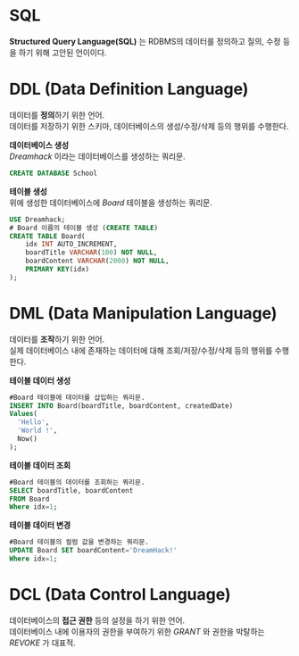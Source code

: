 # SQL

**Structured Query Language(SQL)** 는 RDBMS의 데이터를 정의하고 질의, 수정 등을 하기 위해 고안된 언이이다.

# DDL (Data Definition Language)

데이터를 **정의**하기 위한 언어.  
데이터를 저장하기 위한 스키마, 데이터베이스의 생성/수정/삭제 등의 행위를 수행한다.

**데이터베이스 생성**  
_Dreamhack_ 이라는 데이터베이스를 생성하는 쿼리문.

```SQL
CREATE DATABASE School
```

**테이블 생성**  
위에 생성한 데이터베이스에 _Board_ 테이블을 생성하는 쿼리문.

```SQL
USE Dreamhack;
# Board 이름의 테이블 생성 (CREATE TABLE)
CREATE TABLE Board(
	idx INT AUTO_INCREMENT,
	boardTitle VARCHAR(100) NOT NULL,
	boardContent VARCHAR(2000) NOT NULL,
	PRIMARY KEY(idx)
);
```

# DML (Data Manipulation Language)

데이터를 **조작**하기 위한 언어.  
실제 데이터베이스 내에 존재하는 데이터에 대해 조회/저장/수정/삭제 등의 행위를 수행한다.

**테이블 데이터 생성**

```SQL
#Board 테이블에 데이터를 삽입하는 쿼리문.
INSERT INTO Board(boardTitle, boardContent, createdDate)
Values(
  'Hello',
  'World !',
  Now()
);
```

**테이블 데이터 조회**

```SQL
#Board 테이블의 데이터를 조회하는 쿼리문.
SELECT boardTitle, boardContent
FROM Board
Where idx=1;
```

**테이블 데이터 변경**

```SQL
#Board 테이블의 컬럼 값을 변경하는 쿼리문.
UPDATE Board SET boardContent='DreamHack!'
Where idx=1;
```

# DCL (Data Control Language)

데이터베이스의 **접근 권한** 등의 설정을 하기 위한 언어.  
데이터베이스 내에 이용자의 권한을 부여하기 위한 _GRANT_ 와 권한을 박탈하는 _REVOKE_ 가 대표적.
